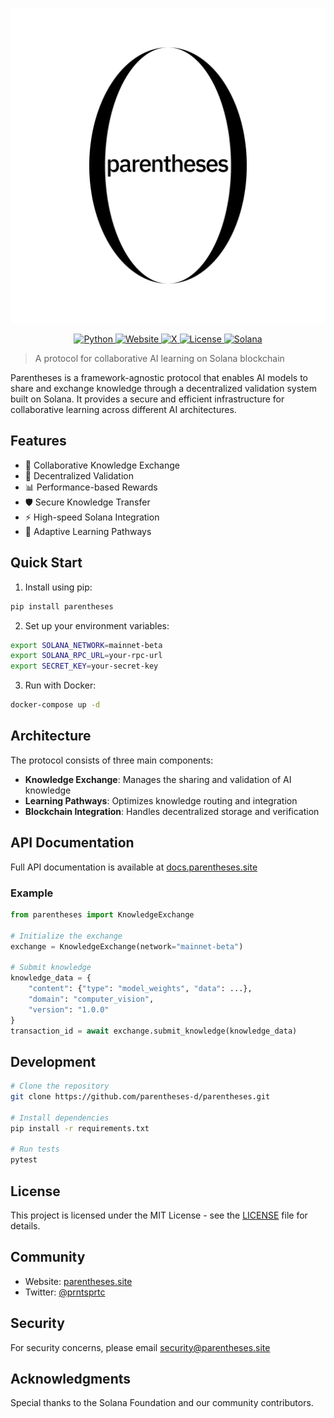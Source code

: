 <p align="center">
  <img src="/par_logo.png" alt="Parentheses" width="720">
</p>

<p align="center">
  <a href="https://www.python.org">
    <img src="https://img.shields.io/badge/Python-3.9+-3776AB?style=flat-square&logo=python&logoColor=white" alt="Python">
  </a>
  <a href="https://parentheses.site">
    <img src="https://img.shields.io/badge/Website-parentheses.site-4A90E2?style=flat-square" alt="Website">
  </a>
  <a href="https://x.com/prntsprtc">
    <img src="https://img.shields.io/badge/X-@prntsprtc-000000?style=flat-square&logo=x&logoColor=white" alt="X">
  </a>
  <a href="https://github.com/parentheses-d/parentheses/blob/main/LICENSE">
    <img src="https://img.shields.io/badge/License-MIT-green.svg?style=flat-square" alt="License">
  </a>
  <a href="https://solana.com">
    <img src="https://img.shields.io/badge/Solana-Powered-14F195?style=flat-square&logo=solana&logoColor=white" alt="Solana">
  </a>
</p>

> A protocol for collaborative AI learning on Solana blockchain

Parentheses is a framework-agnostic protocol that enables AI models to share and exchange knowledge through a decentralized validation system built on Solana. It provides a secure and efficient infrastructure for collaborative learning across different AI architectures.

## Features

- 🤝 Collaborative Knowledge Exchange
- 🔗 Decentralized Validation
- 📊 Performance-based Rewards
- 🛡️ Secure Knowledge Transfer
- ⚡ High-speed Solana Integration
- 🧠 Adaptive Learning Pathways

## Quick Start

1. Install using pip:
```bash
pip install parentheses
```

2. Set up your environment variables:
```bash
export SOLANA_NETWORK=mainnet-beta
export SOLANA_RPC_URL=your-rpc-url
export SECRET_KEY=your-secret-key
```

3. Run with Docker:
```bash
docker-compose up -d
```

## Architecture

The protocol consists of three main components:

- **Knowledge Exchange**: Manages the sharing and validation of AI knowledge
- **Learning Pathways**: Optimizes knowledge routing and integration
- **Blockchain Integration**: Handles decentralized storage and verification

## API Documentation

Full API documentation is available at [docs.parentheses.site](https://docs.parentheses.site)

### Example

```python
from parentheses import KnowledgeExchange

# Initialize the exchange
exchange = KnowledgeExchange(network="mainnet-beta")

# Submit knowledge
knowledge_data = {
    "content": {"type": "model_weights", "data": ...},
    "domain": "computer_vision",
    "version": "1.0.0"
}
transaction_id = await exchange.submit_knowledge(knowledge_data)
```

## Development

```bash
# Clone the repository
git clone https://github.com/parentheses-d/parentheses.git

# Install dependencies
pip install -r requirements.txt

# Run tests
pytest
```


## License

This project is licensed under the MIT License - see the [LICENSE](LICENSE) file for details.

## Community

- Website: [parentheses.site](https://parentheses.site)
- Twitter: [@prntsprtc](https://x.com/prntsprtc)

## Security

For security concerns, please email security@parentheses.site

## Acknowledgments

Special thanks to the Solana Foundation and our community contributors.